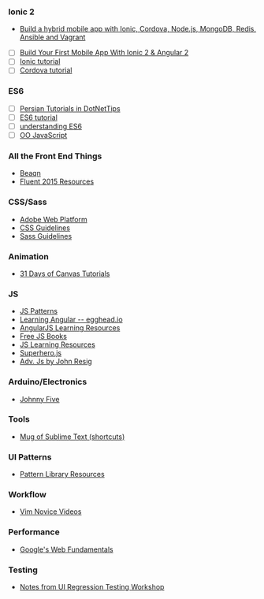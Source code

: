 ### Ionic 2
- [Build a hybrid mobile app with Ionic, Cordova, Node.js, MongoDB, Redis, Ansible and Vagrant](http://martinmicunda.com/2015/04/10/build-ionic-photo-gallery-app-I/)
- [ ] [Build Your First Mobile App With Ionic 2 & Angular 2](http://gonehybrid.com/build-your-first-mobile-app-with-ionic-2-angular-2/)
- [ ] [Ionic tutorial](https://ccoenraets.github.io/ionic-tutorial/)
- [ ] [Cordova tutorial](http://ccoenraets.github.io/cordova-tutorial/)

### ES6

- [ ] [Persian Tutorials in DotNetTips](http://www.dotnettips.info/newsarchive/news/9120)
- [ ] [ES6 tutorial](http://ccoenraets.github.io/es6-tutorial/)
- [ ] [understanding ES6](https://leanpub.com/understandinges6/read/)
- [ ] [OO JavaScript](http://www.sitepoint.com/object-oriented-javascript-deep-dive-es6-classes/)
### All the Front End Things
- [Beaqn](http://beaqn.in/frontend/)
- [Fluent 2015 Resources](https://github.com/jeffersonlam/talks/tree/master/fluent-2015)

### CSS/Sass
- [Adobe Web Platform](http://webplatform.adobe.com/)
- [CSS Guidelines](http://cssguidelin.es/)
- [Sass Guidelines](http://sass-guidelin.es/)

### Animation
- [31 Days of Canvas Tutorials](http://creativejs.com/2011/08/31-days-of-canvas-tutorials/)

### JS
- [JS Patterns](http://shichuan.github.io/javascript-patterns/)
- [Learning Angular -- egghead.io](http://egghead.io)
- [AngularJS Learning Resources](https://github.com/jmcunningham/AngularJS-Learning)
- [Free JS Books](http://jsbooks.revolunet.com/)
- [JS Learning Resources](https://gist.github.com/jongrover/6263750)
- [Superhero.js](http://superherojs.com/)
- [Adv. Js by John Resig](http://ejohn.org/apps/learn/)

### Arduino/Electronics
- [Johnny Five](https://github.com/rwaldron/johnny-five)

### Tools
- [Mug of Sublime Text (shortcuts)](http://katiek2.github.io/most/)

### UI Patterns
- [Pattern Library Resources](http://patternlab.io/resources.html)

### Workflow
- [Vim Novice Videos](http://derekwyatt.org/vim/tutorials/novice/)

### Performance
- [Google's Web Fundamentals](https://developers.google.com/web/fundamentals/)

### Testing
- [Notes from UI Regression Testing Workshop](https://github.com/klamping/UIRegression/?utm_content=buffer43cfc&utm_medium=social&utm_source=twitter.com&utm_campaign=buffer)